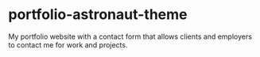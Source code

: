 # portfolio-astronaut-theme
My portfolio website with a contact form that allows clients and employers to contact me for work and projects. 
